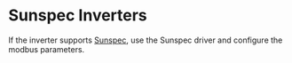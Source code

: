 # Sunspec Inverters

If the inverter supports [Sunspec](technical/sunspec), use the Sunspec driver and configure the modbus parameters.